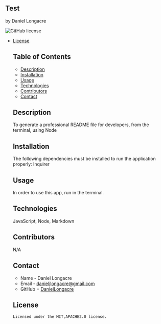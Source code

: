 ## Test
  by Daniel Longacre
  
 ![GitHub license](https://img.shields.io/badge/license-MIT,APACHE2.0-yellowgreen.svg)

  
* [License](#license)


  ## Table of Contents
  - [Description](#description)
  - [Installation](#installation)
  - [Usage](#usage)
  - [Technologies](#technologies)
  - [Contributors](#contributors)
  - [Contact](#contact)

  ## Description
  To generate a professional README file for developers, from the terminal, using Node

  ## Installation
  The following dependencies must be installed to run the 
  application properly: Inquirer

  ## Usage
  In order to use this app, run in the terminal.

  ## Technologies
  JavaScript, Node, Markdown

  ## Contributors
  N/A

  ## Contact
  * Name - Daniel Longacre
  * Email - danieljlongacre@gmail.com
  * GitHub = [DanielLongacre](https://github.com/DanielLongacre)

  ## License

      Licensed under the MIT,APACHE2.0 license.
  